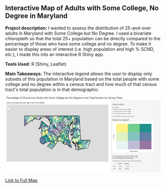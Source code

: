 ## Interactive Map of Adults with Some College, No Degree in Maryland

**Project description:** I wanted to assess the distribution of 25-and-over adults in Maryland with Some College but No Degree. I used a bivariate chloropleth so that the total 25+ population can be directly compared to the percentage of those who have some college and no degree. To make it easier to display areas of interest (i.e. high population and high % SCND, etc.), I made this into an interactive R Shiny app.

**Tools Used:** R (Shiny, Leaflet)

**Main Takeaways:** The interactive legend allows the user to display only subsets of this population in Maryland based on the total people with some college and no degree within a census tract and how much of that census tract's total population is in that demographic.    

<img src="../images/SCND.PNG?raw=true"/>

[Link to Full Map](https://jdrew3.shinyapps.io/scnd/)
